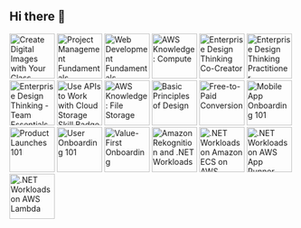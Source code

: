 ## Hi there 👋

<!--START_SECTION:badges-->
<a href="https://www.credly.com/badges/42b14dc6-036c-49fa-b073-83ff38d999c6" title="Create Digital Images with Your Class"><img src="https://images.credly.com/size/80x80/images/ff4bb26e-12ef-4693-8218-7dbaca3fd5fd/Create_Digital_Images_SP_4x.png" alt="Create Digital Images with Your Class" width="80" height="80"></a>
<a href="https://www.credly.com/badges/1f64e33b-fb1a-4e97-92f0-238a5d87618d" title="Project Management Fundamentals"><img src="https://images.credly.com/size/80x80/images/15977e21-6a48-4c41-ac31-16883188a049/SkillsBuild_ProjectManagementFundamentals_Badge.png" alt="Project Management Fundamentals" width="80" height="80"></a>
<a href="https://www.credly.com/badges/2a54484f-df4b-4851-abb5-4164dbd57642" title="Web Development Fundamentals"><img src="https://images.credly.com/size/80x80/images/0c1c6eed-818c-4f78-bfaa-7ea8704c863a/image.png" alt="Web Development Fundamentals" width="80" height="80"></a>
<a href="https://www.credly.com/badges/7ad141f5-f2c9-43b7-ab01-35ffad28399a" title="AWS Knowledge: Compute"><img src="https://images.credly.com/size/80x80/images/eba18772-5ecf-471b-b8af-dda79815b544/image.png" alt="AWS Knowledge: Compute" width="80" height="80"></a>
<a href="https://www.credly.com/badges/d79bb1d6-5a6c-449e-b55f-ebf02a4abfa9" title="Enterprise Design Thinking Co-Creator"><img src="https://images.credly.com/size/80x80/images/2700b813-82b8-4232-9b36-5dcd5cd24584/Badges_v8-08_Co-Creator.png" alt="Enterprise Design Thinking Co-Creator" width="80" height="80"></a>
<a href="https://www.credly.com/badges/665f877b-35b4-4f0e-910c-a5479f515735" title="Enterprise Design Thinking Practitioner"><img src="https://images.credly.com/size/80x80/images/bc08972c-3c7d-4b99-82a0-c94bcca36674/Badges_v8-07_Practitioner.png" alt="Enterprise Design Thinking Practitioner" width="80" height="80"></a>
<a href="https://www.credly.com/badges/40decdcf-0ce2-4a7e-9c79-e375cfd1fc7a" title="Enterprise Design Thinking - Team Essentials for AI"><img src="https://images.credly.com/size/80x80/images/09f644d1-eed2-4279-bc49-1e26cddc9d3d/Team_Essentials.png" alt="Enterprise Design Thinking - Team Essentials for AI" width="80" height="80"></a>
<a href="https://www.credly.com/badges/7b00cbea-d522-4093-9a6e-58d4dd25ebd6" title="Use APIs to Work with Cloud Storage Skill Badge"><img src="https://images.credly.com/size/80x80/images/0c6a247d-8bbd-407b-8f83-dd863d251587/image.png" alt="Use APIs to Work with Cloud Storage Skill Badge" width="80" height="80"></a>
<a href="https://www.credly.com/badges/781bc051-5936-4af7-9a9c-35efdce7e04d" title="AWS Knowledge: File Storage"><img src="https://images.credly.com/size/80x80/images/a894153e-1762-4870-83b9-150ff294d7fb/image.png" alt="AWS Knowledge: File Storage" width="80" height="80"></a>
<a href="https://www.credly.com/badges/fb1a64d8-6c3b-4373-b53e-a4ca4297d9a8" title="Basic Principles of Design"><img src="https://images.credly.com/size/80x80/images/13ba6d71-e938-4fc0-a341-b0c7df45c095/Basic_Principles_of_Design.png" alt="Basic Principles of Design" width="80" height="80"></a>
<a href="https://www.credly.com/badges/396a56ba-9f4b-47c5-9b81-dc2ad28877ec" title="Free-to-Paid Conversion"><img src="https://images.credly.com/size/80x80/images/d5a0b693-8406-47b6-a791-56593236855f/image.png" alt="Free-to-Paid Conversion" width="80" height="80"></a>
<a href="https://www.credly.com/badges/01bfaabf-e50f-485b-9a97-038ec93f0748" title="Mobile App Onboarding 101"><img src="https://images.credly.com/size/80x80/images/09dfa120-e875-4eec-8d80-2832596202ac/image.png" alt="Mobile App Onboarding 101" width="80" height="80"></a>
<a href="https://www.credly.com/badges/aa3eb019-d907-436e-a2a1-41f2b4264af0" title="Product Launches 101"><img src="https://images.credly.com/size/80x80/images/937372cc-8723-49f3-8b98-46308cc74ac7/image.png" alt="Product Launches 101" width="80" height="80"></a>
<a href="https://www.credly.com/badges/ace8df34-a9ca-485e-85a5-773c56a1a7a2" title="User Onboarding 101"><img src="https://images.credly.com/size/80x80/images/b72ce65d-cfb6-4208-b1e4-0a83e79b24f4/Asset_2_2x.png" alt="User Onboarding 101" width="80" height="80"></a>
<a href="https://www.credly.com/badges/1044cbfe-5700-4922-a213-c519ed4373f3" title="Value-First Onboarding"><img src="https://images.credly.com/size/80x80/images/6473db9a-98b5-4950-9a57-88c5ef5f4a02/image.png" alt="Value-First Onboarding" width="80" height="80"></a>
<a href="https://www.credly.com/badges/e12d51f7-91f2-4511-b395-f8b7236844f4" title="Amazon Rekognition and .NET Workloads"><img src="https://images.credly.com/size/80x80/images/97f12235-506f-4fbf-a9ff-23c8c5042d2e/image.png" alt="Amazon Rekognition and .NET Workloads" width="80" height="80"></a>
<a href="https://www.credly.com/badges/2d98348b-ae6b-436f-8450-145951515a75" title=".NET Workloads on Amazon ECS on AWS Fargate"><img src="https://images.credly.com/size/80x80/images/7e5e1967-439e-48e5-a913-625c712b2dc5/image.png" alt=".NET Workloads on Amazon ECS on AWS Fargate" width="80" height="80"></a>
<a href="https://www.credly.com/badges/d757988f-e860-40c8-8b5e-0c51dc2b387e" title=".NET Workloads on AWS App Runner"><img src="https://images.credly.com/size/80x80/images/eea64560-121f-4437-af9c-91cf20968d35/image.png" alt=".NET Workloads on AWS App Runner" width="80" height="80"></a>
<a href="https://www.credly.com/badges/6539b293-1050-433b-bedf-2983460726b1" title=".NET Workloads on AWS Lambda"><img src="https://images.credly.com/size/80x80/images/221e7d7f-bceb-422e-8c31-436ecbcda614/image.png" alt=".NET Workloads on AWS Lambda" width="80" height="80"></a>
<!--END_SECTION:badges-->
<!--
**dobrzhanskyi/dobrzhanskyi** is a ✨ _special_ ✨ repository because its `README.md` (this file) appears on your GitHub profile.

Here are some ideas to get you started:

- 🔭 I’m currently working on ...
- 🌱 I’m currently learning ...
- 👯 I’m looking to collaborate on ...
- 🤔 I’m looking for help with ...
- 💬 Ask me about ...
- 📫 How to reach me: ...
- 😄 Pronouns: ...
- ⚡ Fun fact: ...
-->
